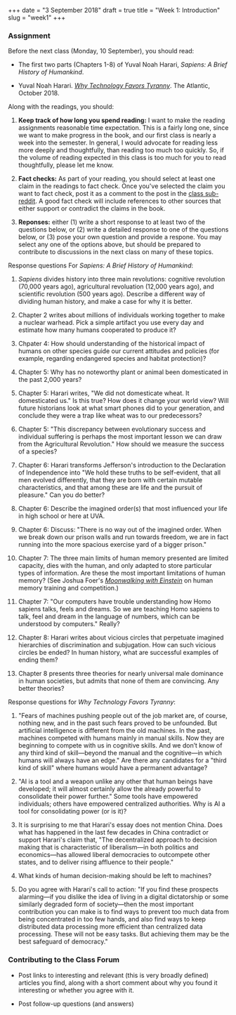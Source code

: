 +++
date = "3 September 2018"
draft = true
title = "Week 1: Introduction"
slug = "week1"
+++

### Assignment

Before the next class (Monday, 10 September), you should read:

- The first two parts (Chapters 1-8) of Yuval Noah Harari, _Sapiens: A Brief History of Humankind_.

- Yuval Noah Harari. [_Why Technology Favors Tyranny_](https://www.theatlantic.com/amp/article/568330/).
The Atlantic, October 2018.

Along with the readings, you should:

1. **Keep track of how long you spend reading:** I want to make the
reading assignments reasonable time expectation. This is a fairly long
one, since we want to make progress in the book, and our first class
is nearly a week into the semester.  In general, I would advocate for
reading less more deeply and thoughtfully, than reading too much too
quickly. So, if the volume of reading expected in this class is too
much for you to read thoughtfully, please let me know.

2. **Fact checks:** As part of your reading, you should select at
least one claim in the readings to fact check. Once you've selected
the claim you want to fact check, post it as a comment to the post in
the [class sub-reddit](https://www.reddit.com/r/aipavilion/). A good
fact check will include references to other sources that either
support or contradict the claims in the book.

3. **Reponses:** either (1) write a short response to at least two of
the questions below, or (2) write a detailed response to one of the
questions below, or (3) pose your own question and provide a
respone. You may select any one of the options above, but should be
prepared to contribute to discussions in the next class on many of
these topics.

Response questions For _Sapiens: A Brief History of Humankind_:

   1. _Sapiens_ divides history into three main revolutions: cognitive revolution (70,000 years ago), agricultural revoluation (12,000 years ago), and scientific revolution (500 years ago). Describe a different way of dividing human history, and make a case for why it is better.

   2. Chapter 2 writes about millions of individuals working together to make a nuclear warhead.  Pick a simple artifact you use every day and estimate how many humans cooperated to produce it?

   3. Chpater 4: How should understanding of the historical impact of humans on other species guide our current attitudes and policies (for example, regarding endangered species and habitat protection)?

   4. Chapter 5: Why has no noteworthy plant or animal been domesticated in the past 2,000 years?

   5. Chapter 5: Harari writes, "We did not domesticate wheat. It domesticated us." Is this true? How does it change your world view? Will future historians look at what smart phones did to your generation, and conclude they were a trap like wheat was to our predecessors?

   6. Chapter 5: "This discrepancy between evolutionary success and individual suffering is
perhaps the most important lesson we can draw from the Agricultural Revolution." How should we measure the success of a species?

   7. Chapter 6: Harari transforms Jefferson's introduction to the Declaration of Independence into "We hold these truths to be self-evident, that all men evolved differently, that they are born with certain mutable characteristics, and that among these are life and the pursuit of pleasure."  Can you do better?

   8. Chapter 6: Describe the imagined order(s) that most influenced your life in high school or here at UVA.

   9. Chapter 6: Discuss: "There is no way out of the imagined order. When we break down our prison walls and run towards freedom, we are in fact running into the more spacious
exercise yard of a bigger prison." 
 
   10. Chapter 7: The three main limits of human memory presented are limited capacity, dies with the human, and only adapted to store particular types of information. Are these the most important limitations of human memory? (See Joshua Foer's [_Moonwalking with Einstein_](https://www.amazon.com/Moonwalking-with-Einstein/dp/B004QFAEJC/) on human memory training and competition.)

   11. Chapter 7: "Our computers have trouble understanding how Homo sapiens
talks, feels and dreams. So we are teaching Homo sapiens to talk, feel
and dream in the language of numbers, which can be understood by
computers." Really?

   12. Chapter 8: Harari writes about vicious circles that perpetuate imagined hierarchies of discrimination and subjugation. How can such vicious circles be ended? In human history, what are successful examples of ending them?

   13. Chapter 8 presents three theories for nearly universal male dominance in human societies, but admits that none of them are convincing. Any better theories? 

Response questions for _Why Technology Favors Tyranny_:

   1. "Fears of machines pushing people out of the job market are, of course, nothing new, and in the past such fears proved to be unfounded. But artificial intelligence is different from the old machines. In the past, machines competed with humans mainly in manual skills. Now they are beginning to compete with us in cognitive skills. And we don’t know of any third kind of skill—beyond the manual and the cognitive—in which humans will always have an edge." Are there any candidates for a "third kind of skill" where humans would have a permanent advantage?

   2. "AI is a tool and a weapon unlike any other that human beings have developed; it will almost certainly allow the already powerful to consolidate their power further." Some tools have empowered individuals; others have empowered centralized authorities. Why is AI a tool for consolidating power (or is it)?

   3. It is surprising to me that Harari's essay does not mention China. Does what has happened in the last few decades in China contradict or support Harari's claim that, "The decentralized approach to decision making that is characteristic of liberalism—in both politics and economics—has allowed liberal democracies to outcompete other states, and to deliver rising affluence to their people."

   4. What kinds of human decision-making should be left to machines?

   5. Do you agree with Harari's call to action: "If you find these prospects alarming—if you dislike the idea of living in a digital dictatorship or some similarly degraded form of society—then the most important contribution you can make is to find ways to prevent too much data from being concentrated in too few hands, and also find ways to keep distributed data processing more efficient than centralized data processing. These will not be easy tasks. But achieving them may be the best safeguard of democracy." 

### Contributing to the Class Forum

- Post links to interesting and relevant (this is very broadly defined) articles you find, along with a short comment about why you found it interesting or whether you agree with it.

- Post follow-up questions (and answers) 

   <div class="quote">
   </div>